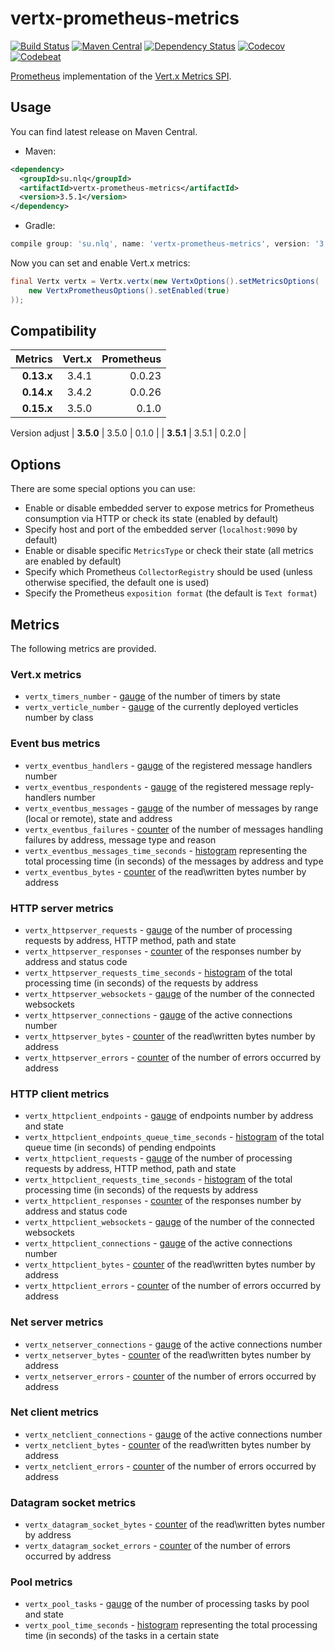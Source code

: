 # vertx-prometheus-metrics

[![Build Status](https://img.shields.io/travis/nolequen/vertx-prometheus-metrics.svg?branch=master)](https://travis-ci.org/nolequen/vertx-prometheus-metrics)
[![Maven Central](https://img.shields.io/maven-central/v/su.nlq/vertx-prometheus-metrics.svg)](https://maven-badges.herokuapp.com/maven-central/su.nlq/vertx-prometheus-metrics)
[![Dependency Status](https://www.versioneye.com/user/projects/596d0ea90fb24f00558fe198/badge.svg)](https://www.versioneye.com/user/projects/596d0ea90fb24f00558fe198)
[![Codecov](https://codecov.io/gh/nolequen/vertx-prometheus-metrics/branch/master/graph/badge.svg)](https://codecov.io/gh/nolequen/vertx-prometheus-metrics)
[![Codebeat](https://codebeat.co/badges/4c9127d1-d016-46e9-9348-c8c723266ea2)](https://codebeat.co/projects/github-com-nolequen-vertx-prometheus-metrics-master)

[Prometheus](https://prometheus.io/) implementation of the [Vert.x Metrics SPI](http://vertx.io/docs/vertx-core/java/index.html#_metrics_spi).

## Usage

You can find latest release on Maven Central.

* Maven:
```xml
<dependency>
  <groupId>su.nlq</groupId>
  <artifactId>vertx-prometheus-metrics</artifactId>
  <version>3.5.1</version>
</dependency>
```

* Gradle:
```groovy
compile group: 'su.nlq', name: 'vertx-prometheus-metrics', version: '3.5.1'
```

Now you can set and enable Vert.x metrics:
```java
final Vertx vertx = Vertx.vertx(new VertxOptions().setMetricsOptions(
    new VertxPrometheusOptions().setEnabled(true)
));
```

## Compatibility

| Metrics    | Vert.x     | Prometheus | 
| ----------:| ----------:| ----------:|
| **0.13.x** | 3.4.1      | 0.0.23     |
| **0.14.x** | 3.4.2      | 0.0.26     |
| **0.15.x** | 3.5.0      | 0.1.0      |
Version adjust
| **3.5.0**  | 3.5.0      | 0.1.0      |
| **3.5.1**  | 3.5.1      | 0.2.0      |

## Options

There are some special options you can use:

* Enable or disable embedded server to expose metrics for Prometheus consumption via HTTP or check its state (enabled by default)
* Specify host and port of the embedded server (`localhost:9090` by default)
* Enable or disable specific `MetricsType` or check their state (all metrics are enabled by default)
* Specify which Prometheus `CollectorRegistry` should be used (unless otherwise specified, the default one is used)
* Specify the Prometheus `exposition format` (the default is `Text format`) 

## Metrics

The following metrics are provided.

### Vert.x metrics

* `vertx_timers_number` - [gauge](https://prometheus.io/docs/concepts/metric_types/#gauge) of the number of timers by state
* `vertx_verticle_number` - [gauge](https://prometheus.io/docs/concepts/metric_types/#gauge) of the currently deployed verticles number by class

### Event bus metrics

* `vertx_eventbus_handlers` - [gauge](https://prometheus.io/docs/concepts/metric_types/#gauge) of the registered message handlers number
* `vertx_eventbus_respondents` - [gauge](https://prometheus.io/docs/concepts/metric_types/#gauge) of the registered message reply-handlers number
* `vertx_eventbus_messages` - [gauge](https://prometheus.io/docs/concepts/metric_types/#gauge) of the number of messages by range (local or remote), state and address
* `vertx_eventbus_failures` - [counter](https://prometheus.io/docs/concepts/metric_types/#counter) of the number of messages handling failures by address, message type and reason
* `vertx_eventbus_messages_time_seconds` - [histogram](https://prometheus.io/docs/concepts/metric_types/#histogram) representing the total processing time (in seconds) of the messages by address and type
* `vertx_eventbus_bytes` - [counter](https://prometheus.io/docs/concepts/metric_types/#counter) of the read\written bytes number by address

### HTTP server metrics

* `vertx_httpserver_requests` - [gauge](https://prometheus.io/docs/concepts/metric_types/#gauge) of the number of processing requests by address, HTTP method, path and state
* `vertx_httpserver_responses` - [counter](https://prometheus.io/docs/concepts/metric_types/#counter) of the responses number by address and status code
* `vertx_httpserver_requests_time_seconds` - [histogram](https://prometheus.io/docs/concepts/metric_types/#histogram) of the total processing time (in seconds) of the requests by address
* `vertx_httpserver_websockets` - [gauge](https://prometheus.io/docs/concepts/metric_types/#gauge) of the number of the connected websockets    
* `vertx_httpserver_connections` - [gauge](https://prometheus.io/docs/concepts/metric_types/#gauge) of the active connections number
* `vertx_httpserver_bytes` - [counter](https://prometheus.io/docs/concepts/metric_types/#counter) of the read\written bytes number by address
* `vertx_httpserver_errors` - [counter](https://prometheus.io/docs/concepts/metric_types/#counter) of the number of errors occurred by address

### HTTP client metrics

* `vertx_httpclient_endpoints` - [gauge](https://prometheus.io/docs/concepts/metric_types/#gauge) of endpoints number by address and state
* `vertx_httpclient_endpoints_queue_time_seconds` - [histogram](https://prometheus.io/docs/concepts/metric_types/#histogram) of the total queue time (in seconds) of pending endpoints
* `vertx_httpclient_requests` - [gauge](https://prometheus.io/docs/concepts/metric_types/#gauge) of the number of processing requests by address, HTTP method, path and state
* `vertx_httpclient_requests_time_seconds` - [histogram](https://prometheus.io/docs/concepts/metric_types/#histogram) of the total processing time (in seconds) of the requests by address
* `vertx_httpclient_responses` - [counter](https://prometheus.io/docs/concepts/metric_types/#counter) of the responses number by address and status code
* `vertx_httpclient_websockets` - [gauge](https://prometheus.io/docs/concepts/metric_types/#gauge) of the number of the connected websockets
* `vertx_httpclient_connections` - [gauge](https://prometheus.io/docs/concepts/metric_types/#gauge) of the active connections number
* `vertx_httpclient_bytes` - [counter](https://prometheus.io/docs/concepts/metric_types/#counter) of the read\written bytes number by address
* `vertx_httpclient_errors` - [counter](https://prometheus.io/docs/concepts/metric_types/#counter) of the number of errors occurred by address

### Net server metrics

* `vertx_netserver_connections` - [gauge](https://prometheus.io/docs/concepts/metric_types/#gauge) of the active connections number
* `vertx_netserver_bytes` - [counter](https://prometheus.io/docs/concepts/metric_types/#counter) of the read\written bytes number by address
* `vertx_netserver_errors` - [counter](https://prometheus.io/docs/concepts/metric_types/#counter) of the number of errors occurred by address

### Net client metrics

* `vertx_netclient_connections` - [gauge](https://prometheus.io/docs/concepts/metric_types/#gauge) of the active connections number
* `vertx_netclient_bytes` - [counter](https://prometheus.io/docs/concepts/metric_types/#counter) of the read\written bytes number by address
* `vertx_netclient_errors` - [counter](https://prometheus.io/docs/concepts/metric_types/#counter) of the number of errors occurred by address


### Datagram socket metrics

* `vertx_datagram_socket_bytes` - [counter](https://prometheus.io/docs/concepts/metric_types/#counter) of the read\written bytes number by address
* `vertx_datagram_socket_errors` - [counter](https://prometheus.io/docs/concepts/metric_types/#counter) of the number of errors occurred by address

### Pool metrics

* `vertx_pool_tasks` - [gauge](https://prometheus.io/docs/concepts/metric_types/#gauge) of the number of processing tasks by pool and state
* `vertx_pool_time_seconds` - [histogram](https://prometheus.io/docs/concepts/metric_types/#histogram) representing the total processing time (in seconds) of the tasks in a certain state
